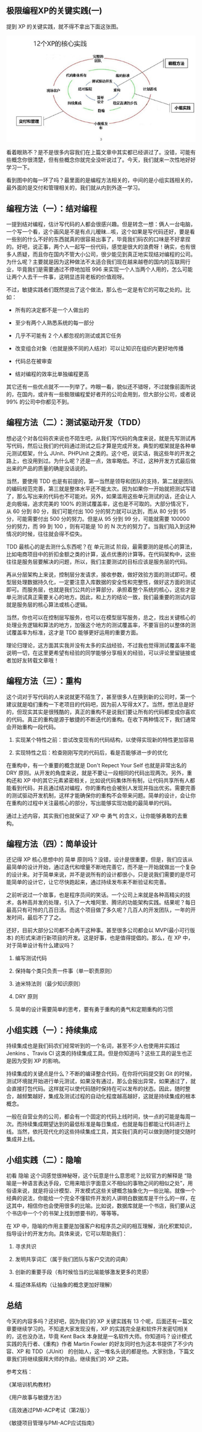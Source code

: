 ##  极限编程XP的关键实践(一)

提到 XP 的关键实践，就不得不拿出下面这张图。

![./img/221.jpg](./img/221.jpg)

看着眼熟不？是不是很多内容我们在上篇文章中其实都已经讲过了。没错，可能有些概念你很清楚，但有些概念你就完全没听说过了。今天，我们就来一次性地好好学习一下。

看到图中的每一环了吗？最里面的是编程方法相关的，中间的是小组实践相关的，最外面的是交付和管理相关的，我们就从内到外逐一学习。

## 编程方法（一）：结对编程

一提到结对编程，估计写代码的人都会很感兴趣。但是转念一想：俩人一台电脑，一个写一个看，这个画风是不是有点儿暧昧...咳，这个如果是写代码还好，要是看一些别的什么不好的东西就真的很容易出事了，毕竟我们码农的口味是不好拿捏的。好吧，说正事，两个人一起写一份代码，感觉是很大的浪费呀！确实，也有很多人质疑，而且你在国内不管大小公司，很少能见到真正地实现结对编程的公司。为什么呢？主要就是因为这种做法不太适合我们现在越来越卷的国内的互联网行业，毕竟我们是需要通过不停地加班 996 来实现一个人当两个人用的，怎么可能让两个人去干一件事，这明显违背老板的价值观呀。

不过，敏捷实践者们既然提出了这个做法，那么也一定是有它的可取之处的。比如：

- 所有的决定都不是一个人做出的

- 至少有两个人熟悉系统的每一部分

- 几乎不可能有 2 个人都忽视的测试或其它任务

- 改变组合对象（也就是换不同的人结对）可以让知识在组织内更好地传播

- 代码总在被审查

- 结对编程的效率比单独编程更高

其它还有一些优点就不一一列举了。咋眼一看，貌似还不错呀，不过就像前面所说的，在国内，或许有一些极限编程爱好者开的公司会用到，但大部分公司，或者说 99% 的公司中你都见不到。

## 编程方法（二）：测试驱动开发（TDD）

想必这个对各位码农来说也不陌生吧，从我们写代码的角度来说，就是先写测试再写代码，然后让我们的代码通过测试之后才算是完成开发。典型的框架就是各种单元测试框架，什么 JUnit、PHPUnit 之类的。这个吧，说实话，我这些年的开发之路上，也没用到过。为什么呢？还是一点，效率略低。不过，这种开发方式最后做出来的产品的质量的确是没话说的。

当然，要使用 TDD 也是有前提的，第一当然是领导和团队的支持，第二就是团队的编码规范完善，第三就是整体水平还不能太次。因为如果你一开始就把测试写错了，那么写出来的代码也不可能对。另外，如果滥用这些单元测试的话，还会让人走向极端，追求完美的 100% 的测试覆盖率，这也是不可取的。大部分情况下，从 60 分到 80 分，我们可能付出 100 分的努力就可以达到，而从 80 分到 95 分，可能需要付出 500 分的努力。但是从 95 分到 99 分，可能就需要 100000 分的努力，而 99 到 100 ，则有可能是 10 的 N 次方的努力了。当我们陷入到这种情况的时候，往往就会得不偿失。

TDD 最核心的是去测什么东西呢？在 单元测试 阶段，最需要测的是核心的算法，比如电商项目中的折扣金额之类的计算，返点优惠的计算等。在代码架构中，这些往往是服务层要解决的问题，所以，我们主要测试的目标应该是服务层的代码。

再从分层架构上来说，控制层分发请求，接收参数，做好效验方面的测试即可。模型层处理数据持久化，一定要注意入库数据的安全性和完整性，做好这方面的测试即可。而服务层，也就是我们公共的计算部分，承担着整个系统的核心，这些才是单元测试真正需要关心的地方。因此，和上方的结论一致，我们最重要的测试内容就是服务层的核心算法或核心逻辑。

当然，你也可以在控制层写服务，也可以在模型层写服务，总之，找出关键核心的处理业务逻辑和算法的地方，加强这个地方的测试覆盖率，不要盲目的以整体的测试覆盖率为标准，这才是 TDD 能够更好运用的重要方面。

理论归理论，这方面其实我并没有太多的实战经验，不过我也觉得测试覆盖率不能说明一切，在这里更希望有经验的同学能够分享相关的经验，可以评论里留链接或者加好友转载文章哦！

## 编程方法（三）：重构

这个词对于写代码的人来说就更不陌生了，甚至很多人在换到新的公司时，第一个建议就是咱们重构一下老项目的代码吧，因为前人写得太X了。当然，想法总是好的，但现实其实是很残酷的，真正的重构不是说我们要让所有的代码都变成你喜欢的代码。真正的重构是源于敏捷的不断迭代的重构。在收下两种情况下，我们通常会开始重构一段代码。

1. 实现某个特性之前：尝试改变现有的代码结构，以使得实现新的特性更加容易

2. 实现特性之后：检查刚刚写完的代码后，看是否能够进一步的优化

在重构中，有一个重要的概念就是 Don't Repect Your Self 也就是非常出名的 DRY 原则。从开发的角度来说，就是不要让一段相同的代码出现两次。另外，重构还和 XP 中的其它元素紧密相关，比如说代码集体所有制，让代码共享所有人都能看到代码，并且通过结对编程，你的重构也会被别人发现并指出优劣。需要完善的测试驱动开发机制，这样才能确保你的重构不会带来问题。简单的设计，会让你在重构的过程中关注最核心的部分，写出能够实现功能的最简单的代码。

通过上述内容，其实我们也就保证了 XP 中 勇气 的含义，让你能够勇敢的去重构。

## 编程方法（四）：简单设计

还记得 XP 核心思想中的 简单 原则吗？没错，设计是很重要，但是，我们应该从最简单的设计开始，通过迭代和增量不断地完善它，而不是一开始就做出一个复杂的设计来。对于简单来说，并不是说所有的设计都很小，只是说我们需要的是尽可能简单的设计它，让它尽快跑起来，通过持续发布来不断验证和完善。

之前听说过一个故事，也是程序员间的笑话。一个公司上来就是各种高精尖的技术，各种高并发的处理，引入了一大堆阿里、腾讯的功能架构实践。结果呢？每日最高只有可怜的几百日活。而这个项目做了多久呢？几百人的开发团队，一年的开发时间，最后不了了之。

还好，目前大部分公司都不会再干这种事。甚至很多公司都会以 MVP(最小可行版本) 的形式来进行新项目的开发。这是好事，也是值得提倡的。那么，在 XP 中，对于简单设计有什么建议吗？

1. 编写测试代码

2. 保持每个类只负责一件事（单一职责原则）

3. 迪米特法则（最少知识原则）

4. DRY 原则

5. 简单的设计需要简单的思考，要有勇于重构的勇气和定期重构的习惯

## 小组实践（一）：持续集成

持续集成也是我们码农们经常听到的一个名词，甚至不少人也使用并实践过 Jenkins 、Travis CI 这类的持续集成工具。但是你知道吗？这些工具的诞生也正是因为受到 XP 的影响。

持续集成的关键点是什么？不断的编译整合代码，在你将代码提交到 Git 的时候，测试环境就开始进行单元测试，如果没有通过，那么会报出异常，如果通过了，就会直接打包代码。这样就可以使代码随时保持在可以发布的状态。因此，随时整合，越频繁越好，集成及测试过程的自动化程度越高越好，这就是持续集成的根本概念。

一般在自营业务的公司，都会有一个固定的代码上线时间，快一点的可能是每周一次。而持续集成期望达到的最低标准是每日集成，也就是每日都能让代码进行上线。当然，依托现代化的这些持续集成工具，其实我们真的可以做到随时提交随时集成并上线。

## 小组实践（二）：隐喻

初看 隐喻 这个词感觉很神秘呀，这个玩意是什么意思呢？比较官方的解释是 “隐喻是一种语言表达手段，它用来暗示字面意义不相似的事物之间的相似之处”，用俗语来说，就是将设计模型、开发模式这些关键概念抽象化为一些比喻。就像一个经典的说法，你能给一个完全不懂软件开发的人讲明白数据库是干什么的一样，在这其中，相信你也会使用很多的比喻。比如说，数据库就是一个书店，我们要从这个书店中一个个的书架上找到想要书的，等等等。

在 XP 中，隐喻的作用主要是加强客户和程序员之间的相互理解，消化积累知识，指导设计的开发方向。具体来说，它可以帮助我们：

1. 寻求共识

2. 发明共享词汇（属于我们团队与客户交流的词典）

3. 创新的重要手段（有时候恰当的比喻能够激发更多的灵感）

4. 描述体系结构（让抽象的概念更加好理解）

## 总结

今天的内容多吗？还好吧，因为我们的 XP 关键实践有 13 个呢，后面还有一篇文章要继续学习的。不知道大家发现没有，XP 的实践完全是和软件开发密切相关的，这也没办法，毕竟 Kent Back 本身就是一名软件大师。你知道吗？设计模式实践的先行者、《重构》作者 Martin Fowler 的好友同时也为这本书提供了不少内容、XP 和 TDD（JUnit） 的创始人，这一堆名头说的都是他。大家别急，下篇文章我们将继续膜拜大师的作品，继续我们的 XP 之路。

参考文档：

《某培训机构教材》

《用户故事与敏捷方法》

《高效通过PMI-ACP考试（第2版）》

《敏捷项目管理与PMI-ACP应试指南》
